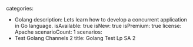 categories:
  - Golang
description: Lets learn how to develop a concurrent application in Go language.
isAvailable: true
isNew: true
isPremium: true
license: Apache
scenarioCount: 1
scenarios:
  - Test Golang Channels 2
title: Golang Test Lp SA 2

